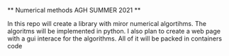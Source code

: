 ** Numerical methods AGH SUMMER 2021 **

In this repo will create a library with miror numerical algortihms. The algoritms will be implemented in python.
I also plan to create a web page with a gui interace for the algorithms. All of it will be packed in containers code 